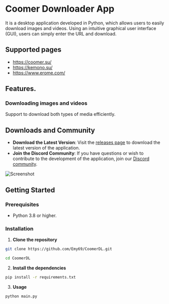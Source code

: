 # Coomer Downloader App 
It is a desktop application developed in Python, which allows users to easily download images and videos. Using an intuitive graphical user interface (GUI), users can simply enter the URL and download.
## Supported pages
- https://coomer.su/
- https://kemono.su/
- https://www.erome.com/
## Features.
    
### Downloading images and videos
Support to download both types of media efficiently.

## Downloads and Community

- **Download the Latest Version**: Visit the [releases page](https://github.com/Emy69/CoomerDL/releases) to download the latest version of the application.
- **Join the Discord Community**: If you have questions or wish to contribute to the development of the application, join our [Discord community](https://discord.gg/u5CawUYZGk).

![Screenshot](https://github.com/Emy69/CoomerDL/blob/main/resources/screenshots/Screenshot%202024-03-30.png)



## Getting Started

### Prerequisites
- Python 3.8 or higher.

### Installation

1. **Clone the repository**
```bash
git clone https://github.com/Emy69/CoomerDL.git
```

```bash
cd CoomerDL
```

2. **Install the dependencies**
```bash
pip install -r requirements.txt
```

3. **Usage**
```bash
python main.py
```

